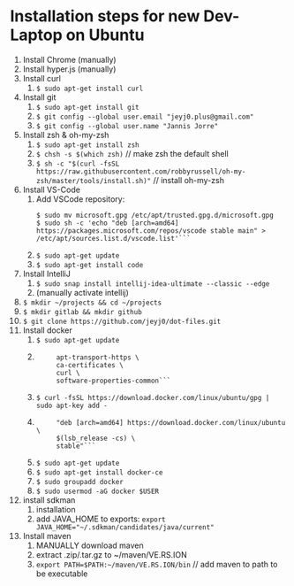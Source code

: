 # Installation steps for new Dev-Laptop on Ubuntu

1. Install Chrome (manually)
2. Install hyper.js (manually)
3. Install curl
	1. ```$ sudo apt-get install curl```
4. Install git
	1. ```$ sudo apt-get install git```
	2. ```$ git config --global user.email "jeyj0.plus@gmail.com"```
	3. ```$ git config --global user.name "Jannis Jorre"```
5. Install zsh & oh-my-zsh
	1. ```$ sudo apt-get install zsh```
	2. ```$ chsh -s $(which zsh)``` // make zsh the default shell
	3. ```$ sh -c "$(curl -fsSL https://raw.githubusercontent.com/robbyrussell/oh-my-zsh/master/tools/install.sh)"``` // install oh-my-zsh
6. Install VS-Code
	1. Add VSCode repository:
		```$ curl https://packages.microsoft.com/keys/microsoft.asc | gpg --dearmor > microsoft.gpg
		$ sudo mv microsoft.gpg /etc/apt/trusted.gpg.d/microsoft.gpg
		$ sudo sh -c 'echo "deb [arch=amd64] https://packages.microsoft.com/repos/vscode stable main" > /etc/apt/sources.list.d/vscode.list'```
	2. ```$ sudo apt-get update```
	3. ```$ sudo apt-get install code```
7. Install IntelliJ
	1. ```$ sudo snap install intellij-idea-ultimate --classic --edge```
	2. (manually activate intellij)
8. ```$ mkdir ~/projects && cd ~/projects```
9. ```$ mkdir gitlab && mkdir github```
10. ```$ git clone https://github.com/jeyj0/dot-files.git```
11. Install docker
	1. ```$ sudo apt-get update```
	2. ```$ sudo apt-get install \
    		apt-transport-https \
    		ca-certificates \
    		curl \
    		software-properties-common```
	3. ```$ curl -fsSL https://download.docker.com/linux/ubuntu/gpg | sudo apt-key add -```
	4. ```$ sudo add-apt-repository \
   			"deb [arch=amd64] https://download.docker.com/linux/ubuntu \
   			$(lsb_release -cs) \
   			stable"```
	5. ```$ sudo apt-get update```
	6. ```$ sudo apt-get install docker-ce```
	7. ```$ sudo groupadd docker```
	8. ```$ sudo usermod -aG docker $USER```
12. install sdkman
	1. installation
	2. add JAVA_HOME to exports: `export JAVA_HOME="~/.sdkman/candidates/java/current"`
12. Install maven
	1. MANUALLY download maven
	2. extract .zip/.tar.gz to ~/maven/VE.RS.ION
	3. `export PATH=$PATH:~/maven/VE.RS.ION/bin` // add maven to path to be executable